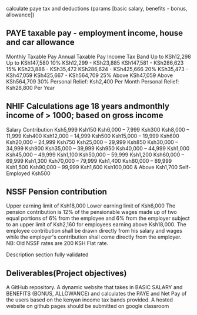 calculate paye tax and deductions (params [basic salary, benefits - bonus, allowance])

PAYE
taxable pay - employment income, house and car allowance
-----
Monthly Taxable Pay                     Annual Taxable Pay                      Income Tax Band
Up to KSh12,298                          Up to KSh147,580                       10%
KSh12,299 - KSh23,885                   KSh147,581 - KSh286,623                 15%
KSh23,886 - KSh35,472                   KSh286,624 - KSh425,666                 20%
KSh35,473 - KSh47,059                   KSh425,667 - KSh564,709                 25%
Above KSh47,059                         Above KSh564,709                        30%
Personal Relief: Ksh2,400 Per Month     Personal Relief: Ksh28,800 Per Year


NHIF Calculations
age 18 years andmonthly income of > 1000; based on gross income
------------------
Salary Contribution
Ksh5,999 Ksh150
Ksh6,000 – 7,999 Ksh300
Ksh8,000 – 11,999 Ksh400
Ksh12,000 – 14,999 Ksh500
Ksh15,000 – 19,999 Ksh600
Ksh20,000 – 24,999 Ksh750
Ksh25,000 – 29,999 Ksh850
Ksh30,000 – 34,999 Ksh900
Ksh35,000 – 39,999 Ksh950
Ksh40,000 – 44,999 Ksh1,000
Ksh45,000 – 49,999 Ksh1,100
Ksh50,000 – 59,999 Ksh1,200
Ksh60,000 – 69,999 Ksh1,300
Ksh70,000 – 79,999 Ksh1,400
Ksh80,000 – 89,999 Ksh1,500
Ksh90,000 – 99,999 Ksh1,600
Ksh100,000 & Above Ksh1,700
Self-Employed Ksh500

NSSF Pension contribution
--------------------------
Upper earning limit of Ksh18,000
Lower earning limit of Ksh6,000
 The pension contribution is 12% of the pensionable wages made up of two equal portions of 6% from the employee and 6% from the employer subject to an upper limit of Ksh2,160 for employees earning above Ksh18,000. The employee contribution shall be drawn directly from his salary and wages while the employer's contribution shall come directly from the employer. NB: Old NSSF rates are 200 KSH Flat rate.

 Description section
 fully validated

Deliverables(Project objectives)
---------------------------------
A GitHub repository.
A dynamic website that takes in BASIC SALARY and BENEFITS (BONUS, ALLOWANCE)
and calculates the PAYE and Net Pay of the users based on the kenyan income tax bands
provided.
A hosted website on github pages should be submitted on google classroom